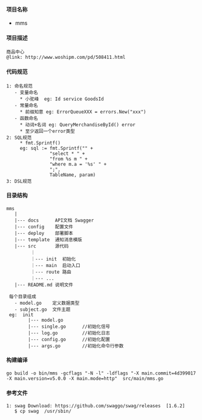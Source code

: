 #### 项目名称
 * mms

#### 项目描述
    商品中心
    @link: http://www.woshipm.com/pd/508411.html

#### 代码规范
    1: 命名规范
       - 变量命名
         * 小驼峰  eg: Id service GoodsId
       - 常量命名
         * 前缀知意 eg: ErrorQueueXXX = errors.New("xxx")
       - 函数命名
         * 动词+名词 eg: QueryMerchandiseById() error
         * 至少返回一个error类型
    2: SQL规范
         * fmt.Sprintf()
         eg: sql := fmt.Sprintf("" +
                    "select * " +
                    "from %s m " +
                    "where m.a = '%s' " +
                    ";",
                    TableName, param)
    3: DSL规范

#### 目录结构
    mms
       |
       |--- docs      API文档 Swagger
       |--- config    配置文件
       |--- deploy    部署脚本
       |--- template  通知消息模版
       |--- src       源代码
             ｜
             ｜--- init  初始化
             ｜--- main  启动入口
             ｜--- route 路由
             ｜--- ...
       |--- README.md 说明文件

     每个目录组成
       - model.go    定义数据类型
       - subject.go  文件主题
     eg:  init
            |--- model.go
            |--- single.go      //初始化信号
            |--- log.go         //初始化日志
            |--- config.go      //初始化配置
            |--- args.go        //初始化命令行参数

#### 构建编译
    go build -o bin/mms -gcflags "-N -l" -ldflags "-X main.commit=4d399017 -X main.version=v5.0.0 -X main.mode=http"  src/main/mms.go

#### 参考文件
    1: swag Download: https://github.com/swaggo/swag/releases  [1.6.2]
       $ cp swag  /usr/sbin/
              
